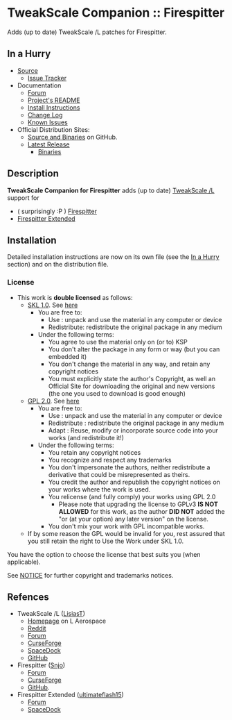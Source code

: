 # TweakScale Companion :: Firespitter

Adds (up to date) TweakScale /L patches for Firespitter.


## In a Hurry

* [Source](https://github.com/TweakScale/Companion_FS)
	+ [Issue Tracker](https://github.com/TweakScale/Companion_FS/issues)
* Documentation
	+ [Forum](https://forum.kerbalspaceprogram.com/index.php?/topic/192216-tweakscale-companion-program/)
	+ [Project's README](https://github.com/TweakScale/Companion_FS/blob/master/README.md)
	+ [Install Instructions](https://github.com/TweakScale/Companion_FS/blob/master/INSTALL.md)
	+ [Change Log](./CHANGE_LOG.md)
	+ [Known Issues](./KNOWN_ISSUES.md)
* Official Distribution Sites:
	+ [Source and Binaries](https://github.com/TweakScale/Companion_FS) on GitHub.
	+ [Latest Release](https://github.com/TweakScale/Companion_FS/releases)
		- [Binaries](https://github.com/TweakScale/Companion_FS/Archive)


## Description

**TweakScale Companion for Firespitter** adds (up to date) [TweakScale /L](https://forum.kerbalspaceprogram.com/index.php?/topic/179030-*/) support for 

* ( surprisingly :P ) [Firespitter](https://forum.kerbalspaceprogram.com/index.php?/topic/22583-*/) 
* [Firespitter Extended](https://forum.kerbalspaceprogram.com/index.php?/topic/184773-*/)


## Installation

Detailed installation instructions are now on its own file (see the [In a Hurry](#in-a-hurry) section) and on the distribution file.

### License

* This work is **double licensed** as follows:
	+ [SKL 1.0](https://ksp.lisias.net/SKL-1_0.txt). See [here](./LICENSE.SKL-1_0)
		+ You are free to:
			- Use : unpack and use the material in any computer or device
			- Redistribute: redistribute the original package in any medium
		+ Under the following terms:
			- You agree to use the material only on (or to) KSP
			- You don't alter the package in any form or way (but you can embedded it)
			- You don't change the material in any way, and retain any copyright notices
			- You must explicitly state the author's Copyright, as well an Official Site for downloading the original and new versions (the one you used to download is good enough) 
	+ [GPL 2.0](https://www.gnu.org/licenses/gpl-2.0.txt). See [here](./LICENSE.GPL-2_0)
		+ You are free to:
			- Use : unpack and use the material in any computer or device
			- Redistribute : redistribute the original package in any medium
			- Adapt : Reuse, modify or incorporate source code into your works (and redistribute it!) 
		+ Under the following terms:
			- You retain any copyright notices
			- You recognize and respect any trademarks
			- You don't impersonate the authors, neither redistribute a derivative that could be misrepresented as theirs.
			- You credit the author and republish the copyright notices on your works where the work is used.
			- You relicense (and fully comply) your works using GPL 2.0
				- Please note that upgrading the license to GPLv3 **IS NOT ALLOWED** for this work, as the author **DID NOT** added the "or (at your option) any later version" on the license.
			- You don't mix your work with GPL incompatible works.
	+ If by some reason the GPL would be invalid for you, rest assured that you still retain the right to Use the Work under SKL 1.0.

You have the option to choose the license that best suits you (when applicable).

See [NOTICE](./NOTICE) for further copyright and trademarks notices.


## Refences

* TweakScale /L ([LisiasT](https://forum.kerbalspaceprogram.com/index.php?/profile/187168-lisias/))
	+ [Homepage](http://ksp.lisias.net/add-ons/TweakScale) on L Aerospace
	+ [Reddit](https://www.reddit.com/r/TweakScale/)
	+ [Forum](https://forum.kerbalspaceprogram.com/index.php?/topic/179030-*/)
	+ [CurseForge](https://kerbal.curseforge.com/projects/tweakscale)
	+ [SpaceDock](https://spacedock.info/mod/127/TweakScale)
	+ [GitHub](https://github.com/TweakScale/TweakScale)
* Firespitter ([Snjo](https://forum.kerbalspaceprogram.com/index.php?/profile/57198-snjo/))
	+ [Forum](https://forum.kerbalspaceprogram.com/index.php?/topic/22583-firespitter-propeller-plane-and-helicopter-parts-v71-may-5th-for-ksp-10/)
	+ [CurseForge](https://www.curseforge.com/kerbal/ksp-mods/firespitter)
	+ [GitHub](https://github.com/snjo/Firespitter).
* Firespitter Extended ([ultimateflash15](https://forum.kerbalspaceprogram.com/index.php?/profile/163726-ultimateflash15//))
	+ [Forum](https://forum.kerbalspaceprogram.com/index.php?/topic/184773-18x-firespitter-extended-version-22-quality-control/)
	+ [SpaceDock](https://spacedock.info/mod/2156/Firespitter%20Extended)

